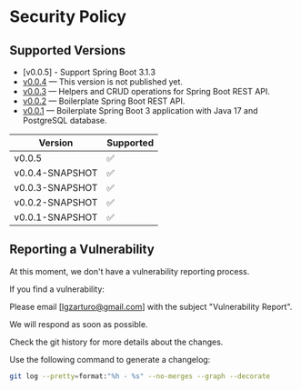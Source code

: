 # Security Policy

## Supported Versions

- [v0.0.5] - Support Spring Boot 3.1.3
- [v0.0.4](https://github.com/lgzarturo/personal/tree/v0.0.4-SNAPSHOT) — This version is not published yet.
- [v0.0.3](https://github.com/lgzarturo/personal/tree/v0.0.3-SNAPSHOT) — Helpers and CRUD operations for Spring Boot REST API.
- [v0.0.2](https://github.com/lgzarturo/personal/tree/v0.0.2-SNAPSHOT) — Boilerplate Spring Boot REST API.
- [v0.0.1](https://github.com/lgzarturo/personal/tree/v0.0.1-SNAPSHOT) — Boilerplate Spring Boot 3 application with Java 17 and PostgreSQL database.

| Version         | Supported          |
|-----------------|--------------------|
| v0.0.5          | :white_check_mark: |
| v0.0.4-SNAPSHOT | :white_check_mark: |
| v0.0.3-SNAPSHOT | :white_check_mark: |
| v0.0.2-SNAPSHOT | :white_check_mark: |
| v0.0.1-SNAPSHOT | :white_check_mark: |

## Reporting a Vulnerability

At this moment, we don't have a vulnerability reporting process. 

If you find a vulnerability: 

Please email [lgzarturo@gmail.com] with the subject "Vulnerability Report". 

We will respond as soon as possible.

Check the git history for more details about the changes.

Use the following command to generate a changelog:

```bash
git log --pretty=format:"%h - %s" --no-merges --graph --decorate
```
